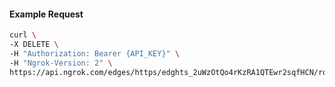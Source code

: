 <!-- Code generated for API Clients. DO NOT EDIT. -->

#### Example Request

```bash
curl \
-X DELETE \
-H "Authorization: Bearer {API_KEY}" \
-H "Ngrok-Version: 2" \
https://api.ngrok.com/edges/https/edghts_2uWzOtQo4rKzRA1QTEwr2sqfHCN/routes/edghtsrt_2uWzOxbZSsx2Bbet5y7OpvDSJIJ/saml
```
